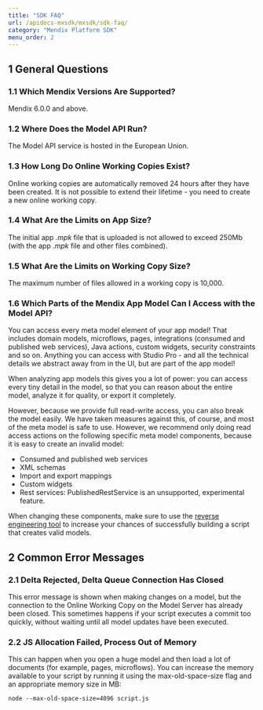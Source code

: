 ```yaml
---
title: "SDK FAQ"
url: /apidocs-mxsdk/mxsdk/sdk-faq/
category: "Mendix Platform SDK"
menu_order: 2
---
```


## 1 General Questions

### 1.1 Which Mendix Versions Are Supported?

Mendix 6.0.0 and above.

### 1.2 Where Does the Model API Run?

The Model API service is hosted in the European Union.

### 1.3 How Long Do Online Working Copies Exist?

Online working copies are automatically removed 24 hours after they have been created. It is not possible to extend their lifetime - you need to create a new online working copy.

### 1.4 What Are the Limits on App Size?

The initial app *.mpk* file that is uploaded is not allowed to exceed 250Mb (with the app *.mpk* file and other files combined).

### 1.5 What Are the Limits on Working Copy Size?

The maximum number of files allowed in a working copy is 10,000.

### 1.6 Which Parts of the Mendix App Model Can I Access with the Model API?

You can access every meta model element of your app model! That includes domain models, microflows, pages, integrations (consumed and published web services), Java actions, custom widgets, security constraints and so on. Anything you can access with Studio Pro - and all the technical details we abstract away from in the UI, but are part of the app model!

When analyzing app models this gives you a lot of power: you can access every tiny detail in the model, so that you can reason about the entire model, analyze it for quality, or export it completely.

However, because we provide full read-write access, you can also break the model easily. We have taken measures against this, of course, and most of the meta model is safe to use. However, we recommend only doing read access actions on the following specific meta model components, because it is easy to create an invalid model:

*   Consumed and published web services
*   XML schemas
*   Import and export mappings
*   Custom widgets
*   Rest services: PublishedRestService is an unsupported, experimental feature.

When changing these components, make sure to use the [reverse engineering tool](/apidocs-mxsdk/mxsdk/generating-code-from-the-model/) to increase your chances of successfully building a script that creates valid models.

## 2 Common Error Messages

### 2.1 Delta Rejected, Delta Queue Connection Has Closed

This error message is shown when making changes on a model, but the connection to the Online Working Copy on the Model Server has already been closed. This sometimes happens if your script executes a commit too quickly, without waiting until all model updates have been executed.

### 2.2 JS Allocation Failed, Process Out of Memory

This can happen when you open a huge model and then load a lot of documents (for example, pages, microflows). You can increase the memory available to your script by running it using the max-old-space-size flag and an appropriate memory size in MB:

`node --max-old-space-size=4096 script.js`
